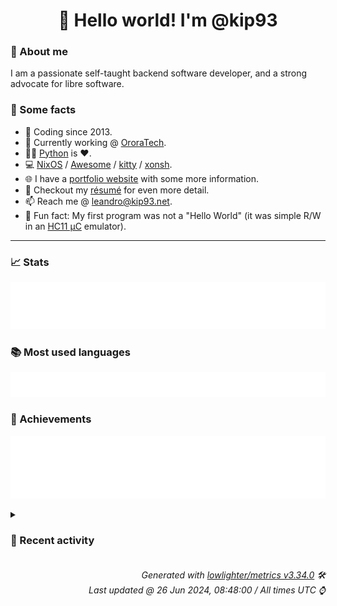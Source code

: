 <!-- README template, populated using this action:
     https://github.com/kip93/kip93/blob/main/.github/workflows/readme.yml. -->

<h1 align="center">👋 Hello world! I'm @kip93</h1> <!-- LOGIN => username -->

### 👤 About me

I am a passionate self-taught backend software developer, and a strong advocate for libre software.


### 💬 Some facts

* 📅 Coding since 2013.
* 💼 Currently working @ [OroraTech](https://ororatech.com/).
* 👨‍💻 [Python](https://github.com/search?q=user%3Akip93&l=python) is ❤️. <!-- LOGIN => username -->
* 💻 [NixOS](https://github.com/NixOS/) /
     [Awesome](https://github.com/awesomeWM/) /
     [kitty](https://github.com/kovidgoyal/kitty/) /
     [xonsh](https://github.com/xonsh/).
* 🌐 I have a [portfolio website](https://kip93.net/) with some more information.
* 📝 Checkout my [résumé](https://kip93.net/resume/) for even more detail.
* 📫 Reach me @ [leandro@kip93.net](mailto:leandro@kip93.net).
* 🎲 Fun fact: My first program was not a "Hello World" (it was simple R/W in an [HC11 µC](https://en.wikipedia.org/wiki/68HC11) emulator).


-----------------------------------------------------------------------------------------------------------------------


### 📈 Stats

![](./stats.svg)


### 📚 Most used languages <!-- by percentage, in decreasing order -->

![](./languages.svg)


### 🏅 Achievements

![](./achievements.svg)


<details> <!-- Last activity -->
<!-- Almost verbatim copy of https://github.com/lowlighter/metrics/blob/latest/source/templates/markdown/partials/activity.ejs, but restructured to be foldable. -->
<summary><h3>📰 Recent activity</h3></summary>

* 💬 Commented on [#293002 python311Packages.flask-simpleldap: init at 2.0.0](https://github.com/NixOS/nixpkgs/pull/293002) from [NixOS/nixpkgs](https://github.com/NixOS/nixpkgs)
  * *On 24 Jun 2024, 20:17:20*
* 🔍 Reviewed [#293002 python311Packages.flask-simpleldap: init at 2.0.0](https://github.com/NixOS/nixpkgs/pull/293002) in [NixOS/nixpkgs](https://github.com/NixOS/nixpkgs)
  * *On 24 Jun 2024, 20:17:21*
* ➡️ Pushed 1 commit in [kip93/nixpkgs](https://github.com/kip93/nixpkgs) on branch `chore/add-flask-simpleldap`
  * [#96a417f](https://github.com/kip93/nixpkgs/commit/96a417f) python311Packages.flask-simpleldap: init at 2.0.0
  * *On 24 Jun 2024, 20:16:19*
* ➡️ Pushed 10000 commits in [kip93/nixpkgs](https://github.com/kip93/nixpkgs) on branch `master`
  * [#be71e3f](https://github.com/kip93/nixpkgs/commit/be71e3f) Merge pull request #319539 from CrackTC/master

obsidian: add commandLineArgs
  * [#4eff4c0](https://github.com/kip93/nixpkgs/commit/4eff4c0) Merge pull request #321094 from jopejoe1/merge-catppuccin-fcitx5

catppuccin-fcitx5: merge with fcitx5-catppuccin
  * [#8034fbb](https://github.com/kip93/nixpkgs/commit/8034fbb) mpd-notification: 0.8.7 -&gt; 0.9.0
  * [#298e3cb](https://github.com/kip93/nixpkgs/commit/298e3cb) maintainers: remove arcayr
  * [#2f0a45e](https://github.com/kip93/nixpkgs/commit/2f0a45e) mitm6: remove arcayr from maintainers
  * [#3ac49bc](https://github.com/kip93/nixpkgs/commit/3ac49bc) nixos/bluemap: fix defaults issue with `services.bluemap.host`

The default for this value depends on `config.networking.domain`, which is typed as `types.nullOr types.str` in nixos/modules/tasks/network-interfaces.nix

As a result, the default for `services.bluemap.host` either has to be `types.nullOr types.str`, or we need to drop the default.

Based on PR feedback, this commit drops the default and requires configuration through the `services.bluemap.host` option.

While this is a breaking change, since the module is a month old, there should be very few users so far.
  * [#d2a0c85](https://github.com/kip93/nixpkgs/commit/d2a0c85) burpsuite: remove arcayr from maintainers
  * [#c3424ad](https://github.com/kip93/nixpkgs/commit/c3424ad) hmcl: fix gtk wrapping
  * [#b429742](https://github.com/kip93/nixpkgs/commit/b429742) Merge pull request #321399 from r-ryantm/auto-update/roddhjav-apparmor-rules

roddhjav-apparmor-rules: 0-unstable-2024-06-12 -&gt; 0-unstable-2024-06-16
  * [#6bb516d](https://github.com/kip93/nixpkgs/commit/6bb516d) nixos/gnome-keyring: enable gnome-keyring for fingerprint authentication&#39;

this should be enabled by default if fprintd is enabled
  * [#cfaa6e4](https://github.com/kip93/nixpkgs/commit/cfaa6e4) trufflehog: 3.78.1 -&gt; 3.78.2
  * [#86ebb22](https://github.com/kip93/nixpkgs/commit/86ebb22) typescript: 5.4.5 -&gt; 5.5.2
  * [#de50625](https://github.com/kip93/nixpkgs/commit/de50625) libdisplay-info: 0.1.1 -&gt; 0.2.0
  * [#fc5e4c4](https://github.com/kip93/nixpkgs/commit/fc5e4c4) signal-desktop-beta: 7.13.0-beta.1 -&gt; 7.14.0-beta.1
  * [#2e0b448](https://github.com/kip93/nixpkgs/commit/2e0b448) signal-desktop: 7.12.0 -&gt; 7.13.0
  * [#48d4001](https://github.com/kip93/nixpkgs/commit/48d4001) home-assistant-custom-lovelace-modules.android-tv-card: 3.8.0 -&gt; 3.8.1
  * [#ce0391c](https://github.com/kip93/nixpkgs/commit/ce0391c) function-runner: 5.1.0 -&gt; 5.1.2
  * [#bf16600](https://github.com/kip93/nixpkgs/commit/bf16600) roddhjav-apparmor-rules: 0-unstable-2024-06-12 -&gt; 0-unstable-2024-06-16
  * [#b05e29f](https://github.com/kip93/nixpkgs/commit/b05e29f) eigenmath: 3.26-unstable-2024-06-09 -&gt; 3.27-unstable-2024-06-20
  * [#d752d6a](https://github.com/kip93/nixpkgs/commit/d752d6a) cargo-dist: 0.15.0 -&gt; 0.16.0
  * *On 24 Jun 2024, 19:57:01*
</details>


<h6 align="right"><em>
    Generated with <a href="https://github.com/lowlighter/metrics/tree/latest/">lowlighter/metrics v3.34.0</a> 🛠️<br> <!-- VERSION => MAJOR.minor.patch -->
    Last updated @ 26 Jun 2024, 08:48:00 / All times UTC ⌚ <!-- meta.generated => DD/MM/YYYY, hh:mm -->
</em></h6>
